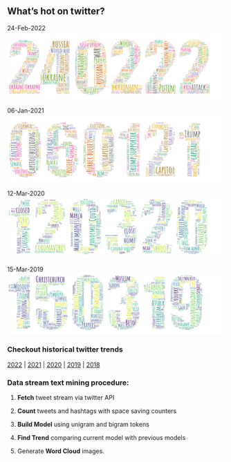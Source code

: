 ## What’s hot on twitter?

24-Feb-2022
![trend-20220224][20220224]

[20220224]: /word-cloud/trend-2022/trend-202202/trend-20220224.png "trend-20220224"

06-Jan-2021
![trend-20210106][20210106]

[20210106]: /word-cloud/trend-2021/trend-202101/trend-20210106.png "trend-20210106"

12-Mar-2020
![trend-20200312][20200312]

[20200312]: /word-cloud/trend-2020/trend-202003/trend-20200312.png "trend-20200312"

15-Mar-2019
![trend-20190315][20190315]

[20190315]: /word-cloud/trend-2019/trend-201903/trend-20190315.png "trend-20190315"

### Checkout historical twitter trends

[2022](/word-cloud/trend-2022) |
[2021](/word-cloud/trend-2021) |
[2020](/word-cloud/trend-2020) |
[2019](/word-cloud/trend-2019) |
[2018](/word-cloud/trend-2018)

### Data stream text mining procedure:

1. **Fetch** tweet stream via twitter API

2. **Count** tweets and hashtags with space saving counters

3. **Build Model** using unigram and bigram tokens

4. **Find Trend** comparing current model with previous models

5. Generate **Word Cloud** images.

